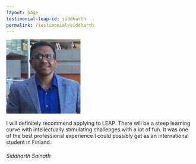 ```yaml
---
layout: page
testimonial-leap-id: siddharth
permalink: /testimonial/siddharth
---
```


![Siddharth Sainath](/images/people/Sid_small.png)

I will definitely recommend applying to LEAP. There will be a steep learning curve with intellectually stimulating challenges with a lot of fun. It was one of the best professional experience I could possibly get as an international student in Finland.
###### Siddharth Sainath

